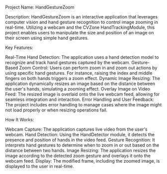 Project Name: HandGestureZoom


Description:
HandGestureZoom is an interactive application that leverages computer vision and hand gesture recognition to control image zooming in real-time. Utilizing a webcam and the CVZone HandTrackingModule, this project enables users to manipulate the size and position of an image on their screen using simple hand gestures.

Key Features:

Real-Time Hand Detection: The application uses a hand detection model to recognize and track hand gestures captured by the webcam.
Gesture-Based Zoom Control: Users can perform zoom in and zoom out actions by using specific hand gestures. For instance, raising the index and middle fingers on both hands triggers a zoom effect.
Dynamic Image Resizing: The application dynamically resizes an image based on the distance between the user's hands, simulating a zooming effect.
Overlay Image on Video Feed: The resized image is overlaid onto the live webcam feed, allowing for seamless integration and interaction.
Error Handling and User Feedback: The project includes error handling to manage cases where the image might not load properly or when resizing operations fail.

How It Works:

Webcam Capture: The application captures live video from the user's webcam.
Hand Detection: Using the HandDetector module, it detects the presence and position of hands in the video feed.
Gesture Recognition: It interprets hand gestures to determine when to zoom in or out based on the distance between two hands.
Image Resizing: The application resizes the image according to the detected zoom gesture and overlays it onto the webcam feed.
Display: The modified frame, including the zoomed image, is displayed to the user in real-time.
